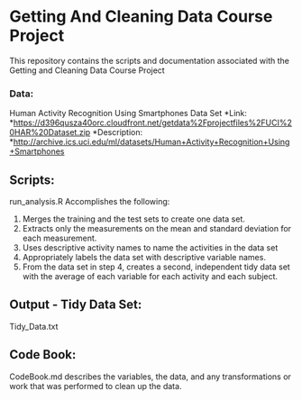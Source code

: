 # Getting And Cleaning Data Course Project
This repository contains the scripts and documentation associated with the
Getting and Cleaning Data Course Project

### Data:
Human Activity Recognition Using Smartphones Data Set
*Link: 
*https://d396qusza40orc.cloudfront.net/getdata%2Fprojectfiles%2FUCI%20HAR%20Dataset.zip 
*Description:
*http://archive.ics.uci.edu/ml/datasets/Human+Activity+Recognition+Using+Smartphones 

## Scripts:
run_analysis.R
Accomplishes the following:
1. Merges the training and the test sets to create one data set.
2. Extracts only the measurements on the mean and standard deviation for each measurement. 
3. Uses descriptive activity names to name the activities in the data set
4. Appropriately labels the data set with descriptive variable names. 
5. From the data set in step 4, creates a second, independent tidy data set with the average of each variable for each activity and each subject.

## Output - Tidy Data Set:
Tidy_Data.txt

## Code Book:
CodeBook.md describes the variables, the data, and any transformations or work that was performed to clean up the data.
